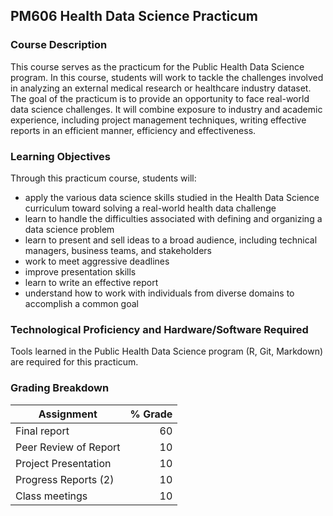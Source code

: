 ## PM606 Health Data Science Practicum

### Course Description

This course serves as the practicum for the Public Health Data Science program. In this course, students will work to tackle the challenges involved in analyzing an external medical research or healthcare industry dataset.  
The goal of the practicum is to provide an opportunity to face real-world data science challenges. It will combine exposure to industry and academic experience, including project management techniques, writing effective reports in an efficient manner, efficiency and effectiveness.

### Learning Objectives
Through this practicum course, students will:
- apply the various data science skills studied in the Health Data Science curriculum toward solving a real-world health data challenge 
- learn to handle the difficulties associated with defining and organizing a data science problem 
- learn to present and sell ideas to a broad audience, including technical managers, business teams, and stakeholders
- work to meet aggressive deadlines
- improve presentation skills
- learn to write an effective report 
- understand how to work with individuals from diverse domains to accomplish a common goal

### Technological Proficiency and Hardware/Software Required

Tools learned in the Public Health Data Science program (R, Git, Markdown) are required for this practicum.

### Grading Breakdown

| Assignment | \% Grade |
|--------|-------:|
| Final report    | 60   | 
| Peer Review of Report    | 10   | 
| Project Presentation    | 10   | 
| Progress Reports (2)    | 10   | 
| Class meetings    | 10   | 

